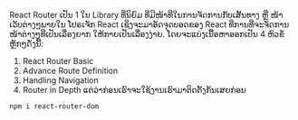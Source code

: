 React Router ເປັນ 1 ໃນ Library ທີ່ນິຍົມ ທີ່ມີໜ້າທີ່ໃນການຈັດການກັບເສັ້ນທາງ ຫຼື ໜ້າເວັບຕ່າງໆພາຍໃນ ໂປຣເຈັກ React ເຊິ່ງຈະມາອັດຈຸດບອດຂອງ React ທີ່ການທີ່ຈະຈັດການໜ້າຕ່າງໆທີ່ເປັນເລື່ອງຍາກ ໃຫ້ກາຍເປັນເລື່ອງງ່າຍ.
ໂດຍຈະແບ່ງເນື້ອຫາອອກເປັນ 4 ຫົວຂໍ້ຫຼັກໆດັ່ງນີ້:
1. React Router Basic
2. Advance Route Definition
3. Handling Navigation
4. Router in Depth
ແຕ່ວ່າກ່ອນເຮົາຈະໃຊ້ງານເຮົາມາຕິດຕັ້ງກັນເສຍກ່ອນ

```shell
npm i react-router-dom
```